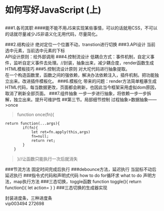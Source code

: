 # 如何写好JavaScript (上)
##
###1.各司其职
####能不能不用JS来实现某些事情，可以的话就用CSS，不可以的话就尽量减少JS非语义化无用代码，尽量简化。

###2.结构设计
绝对定位一个位置不动，transtion进行切换
###3.API设计
当前选中元素，当前选中元素的下标
<br/>API设计原则：给外部调用
###4.控制流设计
低耦合方式：事件机制，自定义事件，监听自定义事件去处理。//封装，抽象出来，减少耦合度，render函数生成HTML模板技巧
###5.控制流设计原则
对大坨代码进行抽象提取。<br/>
在一个构造函数里，函数之间的强依赖，解决办法依赖注入，插件机制。把功能独立出来。改进插件模板化。
###6.模板化
带来的问题：render方法简单粗暴生成HTML代码，每当数据更改，页面都会刷新，也因此当今框架采用虚拟dom原因，取消了刷新全部页面。
###7.组件抽象
一步一步进行抽象，将依赖一步一步拆解，独立出来。提升可维护性
##第三节。局部细节控制
 过程抽象>数据抽象——>once
>function once(fn){

	return function(...args){
			if(fn){
				let ret=fn.apply(this,args)
				fn=null;
				return ret;	
			}
		}

> }//让函数只能执行一次后就消失

###节流方法
固定时间完成后执行
###debounce方法，延迟执行
当鼠标不动后延迟执行
###指令式代码和声明式代码
how to do
for循环求
what to do
声明方法，map执行方法
###三态切换，toggle函数
	function toggle(){
		return function(){
			let action=
		}
	}
###三态切换的生成器实现

封装进度条，三种进度条  
vip003494 272698